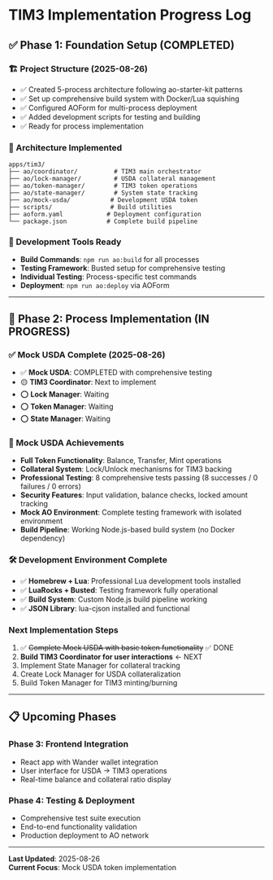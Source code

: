 # TIM3 Implementation Progress Log

## ✅ Phase 1: Foundation Setup (COMPLETED)

### 🏗️ Project Structure (2025-08-26)
- ✅ Created 5-process architecture following ao-starter-kit patterns
- ✅ Set up comprehensive build system with Docker/Lua squishing
- ✅ Configured AOForm for multi-process deployment
- ✅ Added development scripts for testing and building
- ✅ Ready for process implementation

### 📁 Architecture Implemented
```
apps/tim3/
├── ao/coordinator/          # TIM3 main orchestrator
├── ao/lock-manager/         # USDA collateral management  
├── ao/token-manager/        # TIM3 token operations
├── ao/state-manager/        # System state tracking
├── ao/mock-usda/           # Development USDA token
├── scripts/                # Build utilities
├── aoform.yaml            # Deployment configuration
└── package.json           # Complete build pipeline
```

### 🔧 Development Tools Ready
- **Build Commands**: `npm run ao:build` for all processes
- **Testing Framework**: Busted setup for comprehensive testing
- **Individual Testing**: Process-specific test commands
- **Deployment**: `npm run ao:deploy` via AOForm

---

## 🚧 Phase 2: Process Implementation (IN PROGRESS)

### ✅ Mock USDA Complete (2025-08-26)
- ✅ **Mock USDA**: COMPLETED with comprehensive testing
- 🟡 **TIM3 Coordinator**: Next to implement
- ⭕ **Lock Manager**: Waiting  
- ⭕ **Token Manager**: Waiting
- ⭕ **State Manager**: Waiting

### 🎉 Mock USDA Achievements
- **Full Token Functionality**: Balance, Transfer, Mint operations
- **Collateral System**: Lock/Unlock mechanisms for TIM3 backing
- **Professional Testing**: 8 comprehensive tests passing (8 successes / 0 failures / 0 errors)
- **Security Features**: Input validation, balance checks, locked amount tracking
- **Mock AO Environment**: Complete testing framework with isolated environment
- **Build Pipeline**: Working Node.js-based build system (no Docker dependency)

### 🛠️ Development Environment Complete
- ✅ **Homebrew + Lua**: Professional Lua development tools installed
- ✅ **LuaRocks + Busted**: Testing framework fully operational
- ✅ **Build System**: Custom Node.js build pipeline working
- ✅ **JSON Library**: lua-cjson installed and functional

### Next Implementation Steps
1. ✅ ~~Complete Mock USDA with basic token functionality~~ ✅ DONE
2. **Build TIM3 Coordinator for user interactions** ← NEXT
3. Implement State Manager for collateral tracking  
4. Create Lock Manager for USDA collateralization
5. Build Token Manager for TIM3 minting/burning

---

## 📋 Upcoming Phases

### Phase 3: Frontend Integration
- React app with Wander wallet integration
- User interface for USDA → TIM3 operations
- Real-time balance and collateral ratio display

### Phase 4: Testing & Deployment  
- Comprehensive test suite execution
- End-to-end functionality validation
- Production deployment to AO network

---

**Last Updated**: 2025-08-26  
**Current Focus**: Mock USDA token implementation